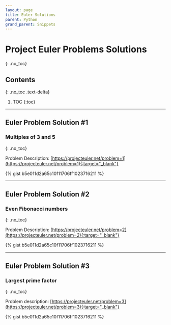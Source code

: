 ```yaml
---
layout: page
title: Euler Solutions 
parent: Python
grand_parent: Snippets
---
```


# Project Euler Problems Solutions
{: .no_toc}

## Contents
{: .no_toc .text-delta}

1. TOC
{:toc}

---

## Euler Problem Solution #1

### Multiples of 3 and 5
{: .no_toc}

Problem Description: [https://projecteuler.net/problem=1](https://projecteuler.net/problem=1){:target="_blank"}

{% gist b5e011d2a65c10f11706ff1023716211 %}

---

## Euler Problem Solution #2

### Even Fibonacci numbers
{: .no_toc}

Problem Description: [https://projecteuler.net/problem=2](https://projecteuler.net/problem=2){:target="_blank"}

{% gist b5e011d2a65c10f11706ff1023716211 %}

---

## Euler Problem Solution #3

### Largest prime factor
{: .no_toc}

Problem description: [https://projecteuler.net/problem=3](https://projecteuler.net/problem=3){:target="_blank"}

{% gist b5e011d2a65c10f11706ff1023716211 %}
